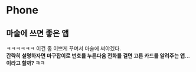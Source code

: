 # Phone

## 마술에 쓰면 좋은 앱
    
ㅋㅋㅋㅋㅋㅋ 이건 좀 이쁘게 꾸며서 마술에 써야겠다.    
**간략히 설명하자면 마구잡이로 번호를 누른다음 전화를 걸면 고른 카드를 알려주는 앱...이라고 할까? ㅋㅋ**
